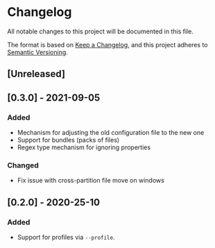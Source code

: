 # Changelog
All notable changes to this project will be documented in this file.

The format is based on [Keep a Changelog](https://keepachangelog.com/en/1.0.0/),
and this project adheres to [Semantic Versioning](https://semver.org/spec/v2.0.0.html).

## [Unreleased]

## [0.3.0] - 2021-09-05
### Added
- Mechanism for adjusting the old configuration file to the new one
- Support for bundles (packs of files)
- Regex type mechanism for ignoring properties

### Changed
- Fix issue with cross-partition file move on windows

## [0.2.0] - 2020-25-10
### Added

- Support for profiles via `--profile`.
